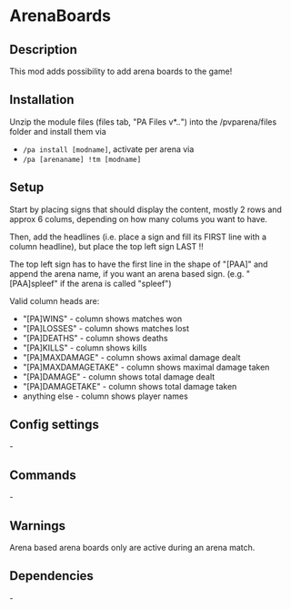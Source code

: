 # ArenaBoards
## Description

This mod adds possibility to add arena boards to the game!
## Installation

Unzip the module files (files tab, "PA Files v*.*.*") into the /pvparena/files folder and install them via
- `/pa install [modname]`, activate per arena via
- `/pa [arenaname] !tm [modname]`
## Setup

Start by placing signs that should display the content, mostly 2 rows and approx 6 colums, depending on how many colums you want to have. 

Then, add the headlines (i.e. place a sign and fill its FIRST line with a column headline), but place the top left sign LAST !! 

The top left sign has to have the first line in the shape of "[PAA]" and append the arena name, if you want an arena based sign. (e.g. "[PAA]spleef" if the arena is called "spleef")

Valid column heads are:

- "[PA]WINS" \- column shows matches won
- "[PA]LOSSES" \- column shows matches lost
- "[PA]DEATHS" \- column shows deaths
- "[PA]KILLS" \- column shows kills
- "[PA]MAXDAMAGE" \- column shows aximal damage dealt
- "[PA]MAXDAMAGETAKE" \- column shows maximal damage taken
- "[PA]DAMAGE" \- column shows total damage dealt
- "[PA]DAMAGETAKE" \- column shows total damage taken
- anything else \- column shows player names 

## Config settings

\-

## Commands

\-

## Warnings

Arena based arena boards only are active during an arena match.

## Dependencies

\-
